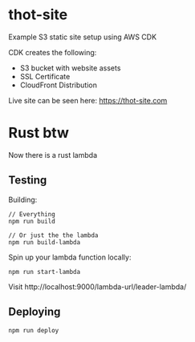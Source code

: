 # thot-site

Example S3 static site setup using AWS CDK

CDK creates the following:

- S3 bucket with website assets
- SSL Certificate
- CloudFront Distribution

Live site can be seen here: https://thot-site.com

# Rust btw
Now there is a rust lambda

## Testing
Building:
```
// Everything
npm run build

// Or just the the lambda
npm run build-lambda
```

Spin up your lambda function locally:
```
npm run start-lambda
```

Visit http://localhost:9000/lambda-url/leader-lambda/

## Deploying
```
npm run deploy
```
